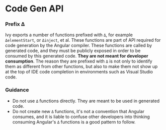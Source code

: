 # Code Gen API

### Prefix Δ

Ivy exports a number of functions prefixed with `Δ`, for example `ΔelementStart`, or `Δinject`, et al. These functions are part of API required for code generation by the Angular compiler. These functions are called by generated code, and they must be publicly exposed in order to be consumed by this generated code. **They are not meant for developer consumption**. The reason they are prefixed with `Δ` is not only to identify them as different from other functions, but also to make them not show up at the top of IDE code completion in environments such as Visual Studio code.


### Guidance

- Do not use `Δ` functions directly. They are meant to be used in generated code.
- Do not create new `Δ` functions, it's not a convention that Angular consumes, and it is liable to confuse other developers into thinking consuming Angular's `Δ` functions is a good pattern to follow.
